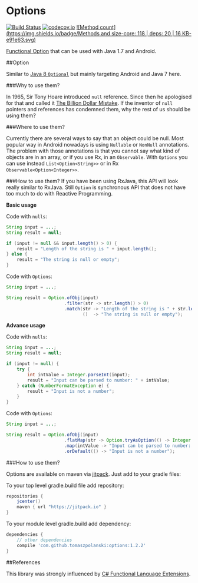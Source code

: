 
# Options 
[![Build Status](https://travis-ci.org/tomaszpolanski/Options.svg?branch=master)](https://travis-ci.org/tomaszpolanski/Options)
[![codecov.io](http://codecov.io/github/tomaszpolanski/Options/coverage.svg?branch=master)](http://codecov.io/github/tomaszpolanski/Options?branch=master)
[![Method count](https://img.shields.io/badge/Methods and size-core: 118 | deps: 20 | 16 KB-e91e63.svg)](http://www.methodscount.com/?lib=com.github.tomaszpolanski%3Aoptions%3A1.2.0)

[Functional Option](https://en.wikipedia.org/wiki/Option_type) that can be used with Java 1.7 and Android.

##Option

Similar to [Java 8 ``Optional``](http://www.oracle.com/technetwork/articles/java/java8-optional-2175753.html) but mainly targeting Android and Java 7 here. 

###Why to use them?

In 1965,  Sir Tony Hoare introduced ``null`` reference.  Since then he apologised for that and called it [The Billion Dollar Mistake](https://www.infoq.com/presentations/Null-References-The-Billion-Dollar-Mistake-Tony-Hoare). 
If the inventor of ``null`` pointers and references has condemned them, why the rest of us should be using them?


###Where to use them?

Currently there are several ways to say that an object could be null. Most popular way in Android nowadays is using ``Nullable`` or ``NonNull`` annotations. 
The problem with those annotations is that you cannot say what kind of objects are in an array, or if you use Rx, in an ``Observable``.
With ``Options`` you can use instead ```List<Option<String>>``` or in Rx ```Observable<Option<Integer>>```.

###How to use them?
If you have been using RxJava, this API will look really similar to RxJava.
Still ``Option`` is synchronous API that does not have too much to do with Reactive Programming.

**Basic usage**

Code with ``nulls``:

``` Java
String input = ...;
String result = null;

if (input != null && input.length() > 0) {
    result = "Length of the string is " + input.length();
} else {
    result = "The string is null or empty";
}
```

Code with ``Options``:

``` Java
String input = ...;

String result = Option.ofObj(input)
                      .filter(str -> str.length() > 0)
                      .match(str -> "Length of the string is " + str.length(),
                             ()  -> "The string is null or empty");
```

**Advance usage**

Code with ``nulls``:

```Java
String input = ...;
String result = null;

if (input != null) {
    try {
        int intValue = Integer.parseInt(input);
        result = "Input can be parsed to number: " + intValue;
    } catch (NumberFormatException e) {
        result = "Input is not a number";
    }
}
```

Code with ``Options``:

``` Java
String input = ...;

String result = Option.ofObj(input)
                      .flatMap(str -> Option.tryAsOption(() -> Integer.parseInt(str)))
                      .map(intValue -> "Input can be parsed to number: " + intValue)
                      .orDefault(() -> "Input is not a number");
```

###How to use them?

Options are available on maven via [jitpack](https://jitpack.io/#tomaszpolanski/options/). Just add to your gradle files:

To your top level gradle.build file add repository:
``` Groovy
repositories { 
    jcenter()
    maven { url "https://jitpack.io" }
}
```

To your module level gradle.build add dependency: 
``` Groovy
dependencies {
    // other dependencies
    compile 'com.github.tomaszpolanski:options:1.2.2'
}
```

##References

This library was strongly influenced by [C# Functional Language Extensions](https://github.com/louthy/language-ext).
